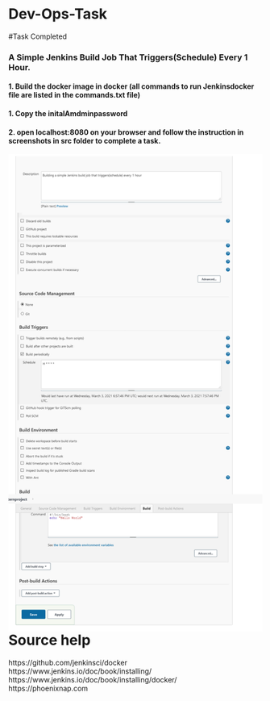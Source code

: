 # Dev-Ops-Task
#Task Completed
###  A Simple Jenkins Build Job That Triggers(Schedule) Every 1 Hour.
#### 1. Build the docker image in docker  (all commands to run Jenkinsdocker file  are listed in the commands.txt file)
#### 1. Copy the initalAmdminpassword 
#### 2. open localhost:8080 on your browser and follow the instruction in screenshots in src folder to complete a task.

<img align="left" src="src/4.png"/><br />
# Source help
<p>
https://github.com/jenkinsci/docker <br/ >
https://www.jenkins.io/doc/book/installing/ <br/ >
https://www.jenkins.io/doc/book/installing/docker/ <br/ >
https://phoenixnap.com <br/ >
</p>




